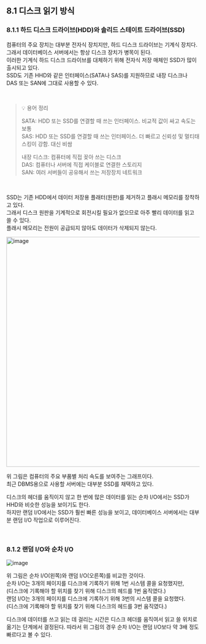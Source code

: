 ## 8.1 디스크 읽기 방식

### 8.1.1 하드 디스크 드라이브(HDD)와 솔리드 스테이트 드라이브(SSD)
컴퓨터의 주요 장치는 대부분 전자식 장치지만, 하드 디스크 드라이브는 기계식 장치다. <br>
그래서 데이터베이스 서버에서는 항상 디스크 장치가 병목이 된다. <br>
이러한 기계식 하드 디스크 드라이브를 대체하기 위해 전자식 저장 매체인 SSD가 많이 출시되고 있다. <br>
SSD도 기존 HHD와 같은 인터페이스(SATA나 SAS)를 지원하므로 내장 디스크나 DAS 또는 SAN에 그대로 사용할 수 있다.

<br>

>💡 용어 정리
>
> SATA: HDD 또는 SSD를 연결할 때 쓰는 인터페이스. 비교적 값이 싸고 속도는 보통 <br>
> SAS: HDD 또는 SSD를 연결할 때 쓰는 인터페이스. 더 빠르고 신뢰성 및 멀티태스킹이 강함. 대신 비쌈 <br>
>
> 내장 디스크: 컴퓨터에 직접 꽂아 쓰는 디스크 <br>
> DAS: 컴퓨터나 서버에 직접 케이블로 연결한 스토리지 <br>
> SAN: 여러 서버들이 공유해서 쓰는 저장장치 네트워크

<br>

SSD는 기존 HDD에서 데이터 저장용 플래터(원판)를 제거하고 플래시 메모리를 장착하고 있다. <br>
그래서 디스크 원판을 기계적으로 회전시킬 필요가 없으므로 아주 빨리 데이터를 읽고 쓸 수 있다. <br>
플래시 메모리는 전원이 공급되지 않아도 데이터가 삭제되지 않는다. <br>

<img width="600" alt="image" src="https://github.com/user-attachments/assets/66e30567-bfd6-4ee8-a8f3-93fbc17b5b16"> <br>

위 그림은 컴퓨터의 주요 부품별 처리 속도를 보여주는 그래프이다. <br>
최근 DBMS용으로 사용할 서버에는 대부분 SSD를 채택하고 있다. 
<br>

디스크의 헤더를 움직이지 않고 한 번에 많은 데이터를 읽는 순차 I/O에서는 SSD가 HHD와 비슷한 성능을 보이기도 한다. <br>
하지만 랜덤 I/O에서는 SSD가 훨씬 빠른 성능을 보이고, 데이터베이스 서버에서는 대부분 랜덤 I/O 작업으로 이루어진다.

<br>

### 8.1.2 랜덤 I/O와 순차 I/O

![image](https://github.com/user-attachments/assets/c6803f7a-e8ce-4621-80f2-18054b68977f)

위 그림은 순차 I/O(왼쪽)와 랜덤 I/O(오른쪽)를 비교한 것이다. <br>
순차 I/O는 3개의 페이지를 디스크에 기록하기 위해 1번 시스템 콜을 요청했지만, <br>
(디스크에 기록해야 할 위치를 찾기 위해 디스크의 헤드를 1번 움직였다.) <br>
랜덤 I/O는 3개의 페이지를 디스크에 기록하기 위해 3번의 시스템 콜을 요청했다. <br>
(디스크에 기록해야 할 위치를 찾기 위해 디스크의 헤드를 3번 움직였다.) 
<br>

디스크에 데이터를 쓰고 읽는 데 걸리는 시간은 디스크 헤더를 움직여서 읽고 쓸 위치로 옮기는 단계에서 결정된다.
따라서 위 그림의 경우 순차 I/O는 랜덤 I/O보다 약 3배 정도 빠르다고 볼 수 있다.

